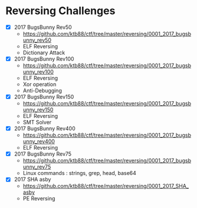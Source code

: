 # Reversing Challenges

* [x] 2017 BugsBunny Rev50
  - https://github.com/ktb88/ctf/tree/master/reversing/0001_2017_bugsbunny_rev50
  - ELF Reversing
  - Dictionary Attack
* [x] 2017 BugsBunny Rev100
  - https://github.com/ktb88/ctf/tree/master/reversing/0001_2017_bugsbunny_rev100
  - ELF Reversing
  - Xor operation
  - Anti-Debugging
* [x] 2017 BugsBunny Rev150
  - https://github.com/ktb88/ctf/tree/master/reversing/0001_2017_bugsbunny_rev150
  - ELF Reversing
  - SMT Solver
* [x] 2017 BugsBunny Rev400
  - https://github.com/ktb88/ctf/tree/master/reversing/0001_2017_bugsbunny_rev400
  - ELF Reversing
* [x] 2017 BugsBunny Rev75
  - https://github.com/ktb88/ctf/tree/master/reversing/0001_2017_bugsbunny_rev75
  - Linux commands : strings, grep, head, base64
* [x] 2017 SHA asby
  - https://github.com/ktb88/ctf/tree/master/reversing/0001_2017_SHA_asby
  - PE Reversing 
